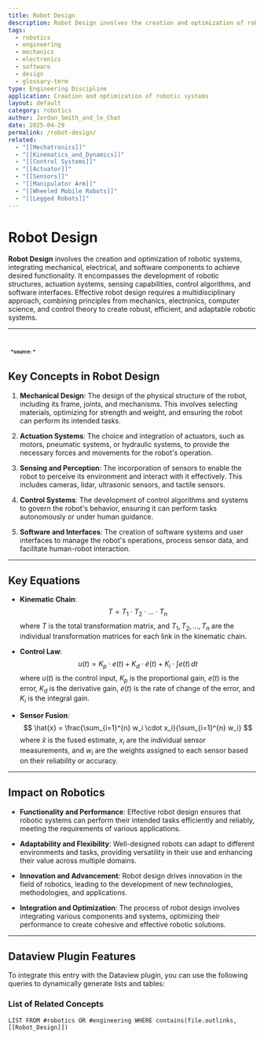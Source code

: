```yaml
---
title: Robot Design
description: Robot Design involves the creation and optimization of robotic systems, integrating mechanical, electrical, and software components to achieve desired functionality.
tags:
  - robotics
  - engineering
  - mechanics
  - electronics
  - software
  - design
  - glossary-term
type: Engineering Discipline
application: Creation and optimization of robotic systems
layout: default
category: robotics
author: Jordan_Smith_and_le_Chat
date: 2025-04-29
permalink: /robot-design/
related:
  - "[[Mechatronics]]"
  - "[[Kinematics_and_Dynamics]]"
  - "[[Control Systems]]"
  - "[[Actuator]]"
  - "[[Sensors]]"
  - "[[Manipulator Arm]]"
  - "[[Wheeled Mobile Robots]]"
  - "[[Legged Robots]]"
---
```


# Robot Design

**Robot Design** involves the creation and optimization of robotic systems, integrating mechanical, electrical, and software components to achieve desired functionality. It encompasses the development of robotic structures, actuation systems, sensing capabilities, control algorithms, and software interfaces. Effective robot design requires a multidisciplinary approach, combining principles from mechanics, electronics, computer science, and control theory to create robust, efficient, and adaptable robotic systems.

---
<img src=" "></img>
<font size=1>*source: *</font>
---

## Key Concepts in Robot Design

1. **Mechanical Design**: The design of the physical structure of the robot, including its frame, joints, and mechanisms. This involves selecting materials, optimizing for strength and weight, and ensuring the robot can perform its intended tasks.
   <br>

2. **Actuation Systems**: The choice and integration of actuators, such as motors, pneumatic systems, or hydraulic systems, to provide the necessary forces and movements for the robot's operation.
   <br>

3. **Sensing and Perception**: The incorporation of sensors to enable the robot to perceive its environment and interact with it effectively. This includes cameras, lidar, ultrasonic sensors, and tactile sensors.
   <br>

4. **Control Systems**: The development of control algorithms and systems to govern the robot's behavior, ensuring it can perform tasks autonomously or under human guidance.
   <br>

5. **Software and Interfaces**: The creation of software systems and user interfaces to manage the robot's operations, process sensor data, and facilitate human-robot interaction.
   <br>

---

## Key Equations

- **Kinematic Chain**:
  $$
  T = T_1 \cdot T_2 \cdot \ldots \cdot T_n
  $$
  where $T$ is the total transformation matrix, and $T_1, T_2, \ldots, T_n$ are the individual transformation matrices for each link in the kinematic chain.
  <br>

- **Control Law**:
  $$
  u(t) = K_p \cdot e(t) + K_d \cdot \dot{e}(t) + K_i \cdot \int e(t) \, dt
  $$
  where $u(t)$ is the control input, $K_p$ is the proportional gain, $e(t)$ is the error, $K_d$ is the derivative gain, $\dot{e}(t)$ is the rate of change of the error, and $K_i$ is the integral gain.
  <br>

- **Sensor Fusion**:
  $$
  \hat{x} = \frac{\sum_{i=1}^{n} w_i \cdot x_i}{\sum_{i=1}^{n} w_i}
  $$
  where $\hat{x}$ is the fused estimate, $x_i$ are the individual sensor measurements, and $w_i$ are the weights assigned to each sensor based on their reliability or accuracy.
  <br>

---

## Impact on Robotics

- **Functionality and Performance**: Effective robot design ensures that robotic systems can perform their intended tasks efficiently and reliably, meeting the requirements of various applications.
  <br>

- **Adaptability and Flexibility**: Well-designed robots can adapt to different environments and tasks, providing versatility in their use and enhancing their value across multiple domains.
  <br>

- **Innovation and Advancement**: Robot design drives innovation in the field of robotics, leading to the development of new technologies, methodologies, and applications.
  <br>

- **Integration and Optimization**: The process of robot design involves integrating various components and systems, optimizing their performance to create cohesive and effective robotic solutions.
  <br>

---

## Dataview Plugin Features

To integrate this entry with the Dataview plugin, you can use the following queries to dynamically generate lists and tables:

### List of Related Concepts

```dataview
LIST FROM #robotics OR #engineering WHERE contains(file.outlinks, [[Robot_Design]])
